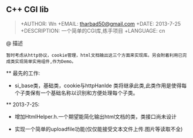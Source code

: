 C++ CGI lib
----

>+AUTHOR:    Wn
>+EMAIL:     tharbad50@gmail.com
>+DATE:      2013-7-25
>+DESCRIPTION: 一个简单的CGI库,练手项目
>+LANGUAGE:  cn
           

@ 描述

	暂时考虑从http协议，cookie管理，html文档输出这三个方面来实现库。另会附着利用已完成类实现简单实用组件,作为Demo。


** 最先的工作:

   - si_base类，基础类，cookie与httpHanlde 类将继承此类,此类作用是使得每个子类保有一个基础名称以识别和方便处理每个子类。


** 2013-7-25: 

   - 增加HtmlHelper.h.一个期望能简化输出html文档的类，类接口尚未设计
    
   - 实现一个简单的uploadfile功能(仅仅能接受文本文件上传.图片等读取不全)


